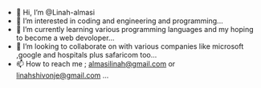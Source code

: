 - 👋 Hi, I’m @Linah-almasi
- 👀 I’m interested in  coding and engineering and programming...
- 🌱 I’m currently learning various programming languages  and my hoping to become a web devoloper...
- 💞️ I’m looking to collaborate on with various  companies like microsoft ,google and hospitals plus safaricom too...
- 📫 How to reach me   ; almasilinah@gmail.com or linahshivonje@gmail.com ...

<!---
Linah-almasi/Linah-almasi is a ✨ special ✨ repository because its `README.md` (this file) appears on your GitHub profile.
You can click the Preview link to take a look at your changes.
--->
